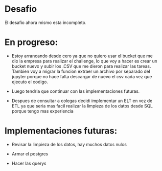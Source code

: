 # Desafio
El desafio ahora mismo esta incompleto.

# En progreso:

- Estoy arrancando desde cero ya que no quiero usar el bucket que me dio la empresa para realizar el challenge, lo que voy a hacer es crear un bucket nuevo y subir los .CSV que me dieron para realizar las tareas. Tambien voy a migrar la funcion extraer un archivo por separado del jupyter porque no hace falta descargar de nuevo el csv cada vez que ejecuto el codigo.

- Luego tendria que continuar con las implementaciones futuras.

- Despues de consultar a colegas decidi implementar un ELT en vez de ETL ya que seria mas facil realizar la limpieza de los datos desde SQL porque tengo mas experiencia

# Implementaciones futuras:
 - Revisar la limpieza de los datos, hay muchos datos nulos

 - Armar el postgres

 - Hacer las querys
